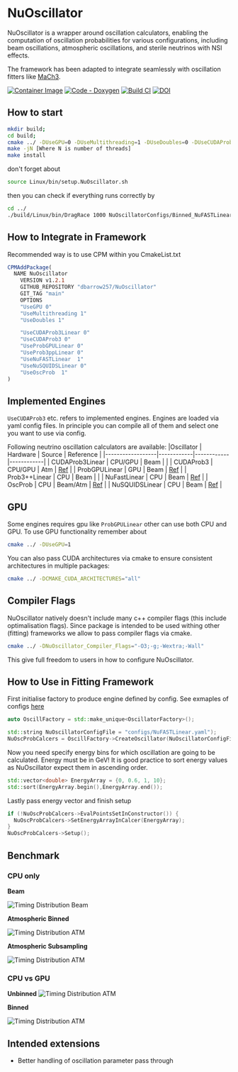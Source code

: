 # NuOscillator
NuOscillator is a wrapper around oscillation calculators,
enabling the computation of oscillation probabilities for various configurations,
including beam oscillations, atmospheric oscillations, and sterile neutrinos with NSI effects.

The framework has been adapted to integrate seamlessly with oscillation fitters like
[MaCh3](https://github.com/mach3-software/MaCh3/tree/develop).

[![Container Image](https://img.shields.io/badge/Container-Image-brightgreen)](https://github.com/dbarrow257/NuOscillator/pkgs/container/nuoscillator)
[![Code - Doxygen](https://img.shields.io/badge/Code-Doxygen-2ea44f)](https://dbarrow257.github.io/NuOscillator/)
[![Build CI](https://github.com/dbarrow257/NuOscillator/actions/workflows/CIBuild.yml/badge.svg)](https://github.com/dbarrow257/NuOscillator/actions/workflows/CIBuild.yml)
[![DOI](https://zenodo.org/badge/642420445.svg)](https://doi.org/10.5281/zenodo.14771935)

## How to start
```bash
mkdir build;
cd build;
cmake ../ -DUseGPU=0 -DUseMultithreading=1 -DUseDoubles=0 -DUseCUDAProb3=0 -DUseCUDAProb3Linear=1 -DUseProb3ppLinear=1 -DUseNuFASTLinear=1 -DUseProbGPULinear=0
make -jN [Where N is number of threads]
make install
```

don't forget about
```bash
source Linux/bin/setup.NuOscillator.sh
```

then you can check if everything runs correctly by
```bash
cd ../
./build/Linux/bin/DragRace 1000 NuOscillatorConfigs/Binned_NuFASTLinear.yaml
```

## How to Integrate in Framework
Recommended way is to use CPM within you CmakeList.txt
```Cmake
CPMAddPackage(
  NAME NuOscillator
    VERSION v1.2.1
    GITHUB_REPOSITORY "dbarrow257/NuOscillator"
    GIT_TAG "main"
    OPTIONS
    "UseGPU 0"
    "UseMultithreading 1"
    "UseDoubles 1"

    "UseCUDAProb3Linear 0"
    "UseCUDAProb3 0"
    "UseProbGPULinear 0"
    "UseProb3ppLinear 0"
    "UseNuFASTLinear  1"
    "UseNuSQUIDSLinear 0"
    "UseOscProb  1"
)
```

## Implemented Engines
`UseCUDAProb3` etc. refers to implemented engines. Engines are loaded via yaml config files. In principle you can compile all of them and select one you want to use via config.

Following neutrino oscillation calculators are available:
|Oscillator        | Hardware   | Source     | Reference  |
|------------------|------------|------------|------------|
| CUDAProb3Linear  | CPU/GPU    | Beam       |            |
| CUDAProb3        | CPU/GPU    | Atm        | [Ref](https://doi.org/10.1016/j.cpc.2018.07.022)        |
| ProbGPULinear    | GPU        | Beam       | [Ref](http://dx.doi.org/10.3204/DESY-PROC-2014-05/23)   |
| Prob3++Linear    | CPU        | Beam       |            |
| NuFastLinear     | CPU        | Beam       | [Ref](https://doi.org/10.48550/arXiv.2405.02400)        |
| OscProb          | CPU        | Beam/Atm   | [Ref](https://doi.org/10.5281/zenodo.6347002)           |
| NuSQUIDSLinear   | CPU        | Beam       | [Ref](https://doi.org/10.1016/j.cpc.2022.108346)        |

## GPU
Some engines requires gpu like `ProbGPULinear` other can use both CPU and GPU. To use GPU functionality remember about
```bash
cmake ../ -DUseGPU=1
```
You can also pass CUDA architectures via cmake to ensure consistent architectures in multiple packages:
```bash
cmake ../ -DCMAKE_CUDA_ARCHITECTURES="all"
```

## Compiler Flags
NuOscillator natively doesn't include many c++ compiler flags (this include optimalisation flags). Since package is intended to be used withing other (fitting) frameworks we allow to pass compiler flags via cmake.
```bash
cmake ../ -DNuOscillator_Compiler_Flags="-O3;-g;-Wextra;-Wall"
```
This give full freedom to users in how to configure NuOscillator.


## How to Use in Fitting Framework
First initialise factory to produce engine defined by config. See exmaples of configs [here](https://github.com/dbarrow257/NuOscillator/tree/main/NuOscillatorConfigs)
```cpp
auto OscillFactory = std::make_unique<OscillatorFactory>();

std::string NuOscillatorConfigFile = "configs/NuFASTLinear.yaml");
NuOscProbCalcers = OscillFactory->CreateOscillator(NuOscillatorConfigFile);
```

Now you need specify energy bins for which oscillation are going to be calculated.
Energy must be in GeV!
It is good practice to sort energy values as NuOscillator expect them in ascending order.
```cpp
std::vector<double> EnergyArray = {0, 0.6, 1, 10};
std::sort(EnergyArray.begin(),EnergyArray.end());
```

Lastly pass energy vector and finish setup
```cpp
if (!NuOscProbCalcers->EvalPointsSetInConstructor()) {
  NuOscProbCalcers->SetEnergyArrayInCalcer(EnergyArray);
}
NuOscProbCalcers->Setup();
```

## Benchmark
### CPU only
**Beam**

![Timing Distribution Beam](https://github.com/dbarrow257/NuOscillator/raw/gh-plots/TimingDistributionBeam.png)

**Atmospheric Binned**

![Timing Distribution ATM](https://github.com/dbarrow257/NuOscillator/raw/gh-plots/TimingDistributionATM.png)

**Atmospheric Subsampling**

![Timing Distribution ATM](https://github.com/dbarrow257/NuOscillator/raw/gh-plots/TimingDistributionATM_SubSampling.png)

### CPU vs GPU
**Unbinned**
![Timing Distribution ATM](https://github.com/dbarrow257/NuOscillator/raw/gh-plots/TimingDistributionUnBinned_GPUvsCPU.png)

**Binned**

![Timing Distribution ATM](https://github.com/dbarrow257/NuOscillator/raw/gh-plots/TimingDistributionBinned_GPUvsCPU.png)

## Intended extensions

- Better handling of oscillation parameter pass through
